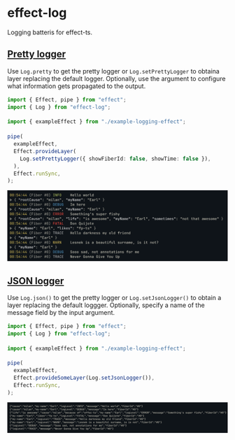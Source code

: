 # effect-log

Logging batteris for effect-ts.

## [Pretty logger](examples/pretty-logger.ts)

Use `Log.pretty` to get the pretty logger or `Log.setPrettyLogger` to
obtaina layer replacing the default logger. Optionally, use the argument
to configure what information gets propagated to the output.

```typescript
import { Effect, pipe } from "effect";
import { Log } from "effect-log";

import { exampleEffect } from "./example-logging-effect";

pipe(
  exampleEffect,
  Effect.provideLayer(
    Log.setPrettyLogger({ showFiberId: false, showTime: false }),
  ),
  Effect.runSync,
);
```

![pretty](assets/pretty.png)

## [JSON logger](examples/json-logger.ts)

Use `Log.json()` to get the pretty logger or `Log.setJsonLogger()` to
obtain a layer replacing the default loggger. Optionally, specify a name
of the message field by the input argument.

```typescript
import { Effect, pipe } from "effect";
import { Log } from "effect-log";

import { exampleEffect } from "./example-logging-effect";

pipe(
  exampleEffect,
  Effect.provideSomeLayer(Log.setJsonLogger()),
  Effect.runSync,
);
```

![json](assets/json.png)
